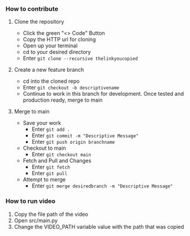 ### How to contribute

1. Clone the repository
    - Click the green "<> Code" Button
    - Copy the HTTP url for cloning
    - Open up your terminal
    - cd to your desired directory
    - Enter `git clone --recursive thelinkyoucopied`

2. Create a new feature branch
    - cd into the cloned repo
    - Enter `git checkout -b descriptivename`
    - Continue to work in this branch for development. Once tested and production ready, merge to main

3. Merge to main
    - Save your work
        - Enter `git add .`
        - Enter `git commit -m "Descriptive Message"`
        - Enter `git push origin branchname`
    - Checkout to main
        - Enter `git checkout main`
    - Fetch and Pull and Changes
        - Enter `git fetch`
        - Enter `git pull`
    - Attempt to merge
        - Enter `git merge desiredbranch -m "Descriptive Message"`

### How to run video
1. Copy the file path of the video
2. Open src/main.py
3. Change the VIDEO_PATH variable value with the path that was copied